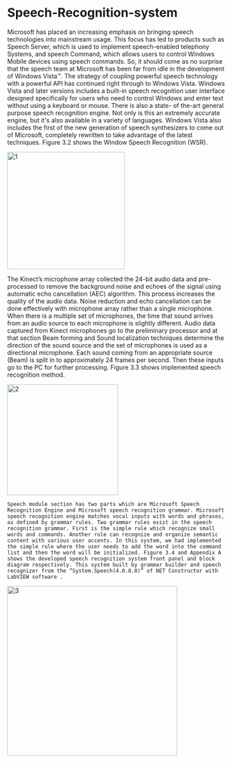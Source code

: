 # Speech-Recognition-system

Microsoft has placed an increasing emphasis on bringing speech technologies into mainstream usage. This focus has led to products such as Speech Server, which is used to implement speech-enabled telephony Systems, and speech Command, which allows users to control Windows Mobile devices using speech commands. So, it should come as no surprise that the speech team at Microsoft has been far from idle in the development of Windows Vista™. The strategy of coupling powerful speech technology with a powerful API has continued right through to Windows Vista. Windows Vista and later versions includes a built-in speech recognition user interface designed specifically for users who need to control Windows and enter text without using a keyboard or mouse. There is also a state- of the-art general purpose speech recognition engine. Not only is this an extremely accurate engine, but it's also available in a variety of languages. Windows Vista also includes the first of the new generation of speech synthesizers to come out of Microsoft, completely rewritten to take advantage of the latest techniques. Figure 3.2 shows the Window Speech Recognition (WSR).
 
<img width="271" alt="1" src="https://user-images.githubusercontent.com/41656537/81127100-bc35b680-8f6f-11ea-9ff3-dec52567e226.PNG">

The Kinect’s microphone array collected the 24-bit audio data and pre-processed to remove the background noise and echoes of the signal using automatic echo cancellation (AEC) algorithm. This process increases the quality of the audio data. Noise reduction and echo cancellation can be done effectively with microphone array rather than a single microphone. When there is a multiple set of microphones, the time that sound arrives from an audio source to each microphone is slightly different. Audio data captured from Kinect microphones go to the preliminary processor and at that section Beam forming and Sound localization techniques determine the direction of the sound source and the set of microphones is used as a directional microphone. Each sound coming from an appropriate source (Beam) is split in to approximately 24 frames per second. Then these inputs go to the PC for further processing. Figure 3.3 shows implemented speech recognition method.
 
<img width="256" alt="2" src="https://user-images.githubusercontent.com/41656537/81127220-1cc4f380-8f70-11ea-93b7-138b10b4e601.PNG">

	Speech module section has two parts which are Microsoft Speech Recognition Engine and Microsoft speech recognition grammar. Microsoft speech recognition engine matches vocal inputs with words and phrases, as defined by grammar rules. Two grammar rules exist in the speech recognition grammar. First is the simple rule which recognize small words and commands. Another rule can recognize and organize semantic content with various user accents. In this system, we had implemented the simple rule where the user needs to add the word into the command list and then the word will be initialized. Figure 3.4 and Appendix A shows the developed speech recognition system front panel and block diagram respectively. This system built by grammar builder and speech recognizer from the “System.Speech(4.0.0.0)” of NET Constructor with LabVIEW software . 
 
<img width="392" alt="3" src="https://user-images.githubusercontent.com/41656537/81127234-28b0b580-8f70-11ea-8678-8ee091faee3d.PNG">
